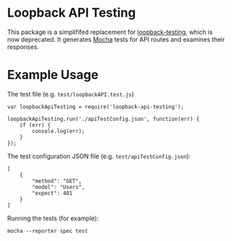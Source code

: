 # Loopback API Testing #

This package is a simplififed replacement for [loopback-testing](https://github.com/strongloop/loopback-testing), which is now deprecated. It generates [Mocha](https://mochajs.org/) tests for API routes and examines their responses.

# Example Usage #

The test file (e.g. `test/loopbackAPI.test.js`)


```
var loopbackApiTesting = require('loopback-api-testing');

loopbackApiTesting.run('./apiTestConfig.json', function(err) {
	if (err) {
  		console.log(err);
  	}
});
```

The test configuration JSON file (e.g. `test/apiTestConfig.json`):

```
[
	{
		"method": "GET",
		"model": "Users",
		"expect": 401
	}
]
```

Running the tests (for example):

```
mocha --reporter spec test
```